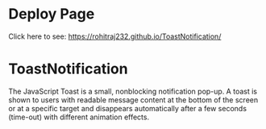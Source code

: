 # Deploy Page
Click here to see: https://rohitraj232.github.io/ToastNotification/

# ToastNotification
The JavaScript Toast is a small, nonblocking notification pop-up. A toast is shown to users with readable message content at the bottom of the screen or at a specific target and disappears automatically after a few seconds (time-out) with different animation effects.


